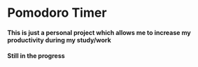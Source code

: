 # Pomodoro Timer

#### This is just a personal project which allows me to increase my productivity during my study/work


#### Still in the progress
